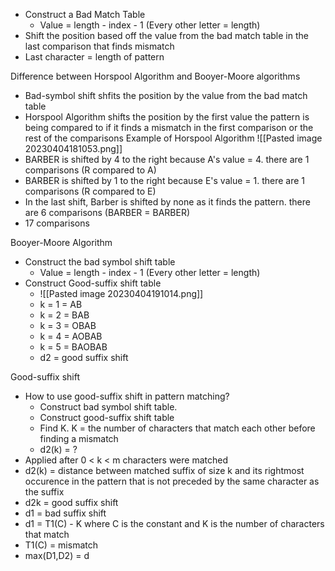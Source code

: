 - Construct a Bad Match Table
	- Value = length - index - 1 (Every other letter = length)
- Shift the position based off the value from the bad match table in the last comparison that finds  mismatch 
- Last character = length of pattern

Difference between Horspool Algorithm and Booyer-Moore algorithms
- Bad-symbol shift  shfits the position by the value from the bad match table 
- Horspool Algorithm shifts the position by the first value the pattern is being compared to if it finds a mismatch in the first comparison or the rest of the comparisons
Example of Horspool Algorithm
![[Pasted image 20230404181053.png]] 
- BARBER is shifted by 4 to the right because A's value = 4. there are 1 comparisons (R compared to A)
- BARBER is shifted by 1 to the right because E's value = 1. there are 1 comparisons (R compared to E)
- In the last shift, Barber is shifted by none as it finds the pattern. there are 6 comparisons (BARBER = BARBER)
- 17 comparisons

Booyer-Moore Algorithm
- Construct the bad symbol shift table 
	- Value = length - index - 1 (Every other letter = length)
- Construct Good-suffix shift table
	- ![[Pasted image 20230404191014.png]]
	- k = 1  = AB
	- k = 2 = BAB
	- k = 3 = OBAB
	- k = 4 = AOBAB
	- k = 5 = BAOBAB
	- d2 = good suffix shift 

Good-suffix shift
- How to use good-suffix shift in pattern matching?
	- Construct bad symbol shift table. 
	- Construct good-suffix shift table 
	- Find K. K = the number of characters that match each other before finding a mismatch
	- d2(k) =  ?
- Applied after 0  < k < m characters were matched
- d2(k) = distance between matched suffix of size k and its rightmost occurence in the pattern that is not preceded by the same character as the suffix  
- d2k = good suffix shift
- d1 = bad suffix shift 
- d1 = T1(C) - K   where C is the constant and K is the number of characters that match
- T1(C) = mismatch
- max(D1,D2) = d